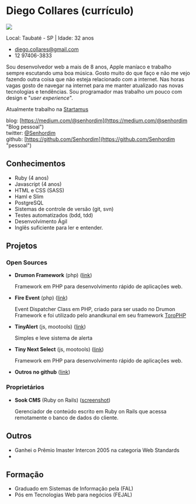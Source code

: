 # Diego Collares (currículo)

<img src="https://s.gravatar.com/avatar/f9a3243b34313b11ebc5b8a95f8a629e?s=80" />

Local: Taubaté - SP | Idade: 32 anos

* diego.collares@gmail.com
* 12 97406-3833

Sou desenvolvedor web a mais de 8 anos, Apple maníaco e trabalho sempre escutando uma boa música. Gosto muito do que faço
e não me vejo fazendo outra coisa que não esteja relacionado com a internet. Nas horas vagas gosto de navegar na internet 
para me manter atualizado nas novas tecnologias e tendências. Sou programador mas trabalho um pouco com design e "*user experience*".

Atualmente trabalho na [Startamus](http://startamus.com.br "Link") 

blog: [https://medium.com/@senhordim](https://medium.com/@senhordim "Blog pessoal")  
twitter: [@Senhordim](http://twitter.com/Senhordim "pessoal")  
github: [https://github.com/Senhordim](https://github.com/Senhordim "pessoal") 


## Conhecimentos

* Ruby (4 anos)
* Javascript (4 anos)
* HTML e CSS (SASS)
* Haml e Slim
* PostgreSQL 
* Sistemas de controle de versão (git, svn)
* Testes automatizados (bdd, tdd)
* Desenvolvimento Ágil
* Inglês suficiente para ler e entender.

## Projetos

### Open Sources

* **Drumon Framework** (php) ([link](http://github.com/sook/drumon_framework "github"))  
 
   Framework em PHP para desenvolvimento rápido de aplicações web.

* **Fire Event** (php) ([link](https://github.com/danillos/fire_event "github"))  

   Event Dispatcher Class em PHP, criado para ser usado no Drumon Framework e foi utilizado pelo anandkunal em seu framework [ToroPHP](https://github.com/anandkunal/ToroPHP "github") 


* **TinyAlert** (js, mootools) ([link](http://www.danillocesar.com.br/labs/tinyalert "link"))  
 
   Simples e leve sistema de alerta


* **Tiny Next Select** (js, mootools) ([link](http://www.danillocesar.com.br/labs/tiny-next-select "link")) 

   Framework em PHP para desenvolvimento rápido de aplicações web.


* **Outros no github** ([link](https://github.com/danillos "link")) 


### Proprietários

* **Sook CMS** (Ruby on Rails) ([screenshot](https://github.com/danillos/curriculo/raw/master/images/cms_sook.jpg "foto"))  

  Gerenciador de conteúdo escrito em Ruby on Rails que acessa remotamente o banco de dados do cliente.

## Outros

* Ganhei o Prêmio Imaster Intercon 2005 na categoria Web Standards
* 

## Formação

* Graduado em Sistemas de Informação pela (FAL)
* Pós em Tecnologias Web para negócios (FEJAL)
 

